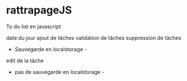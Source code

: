 # rattrapageJS

To do list en javascript

date du jour
ajout de tâches
validation de tâches
suppression de tâches

- Sauvegarde en localstorage -

edit de la tâche 

- pas de sauvegarde en localstorage - 

